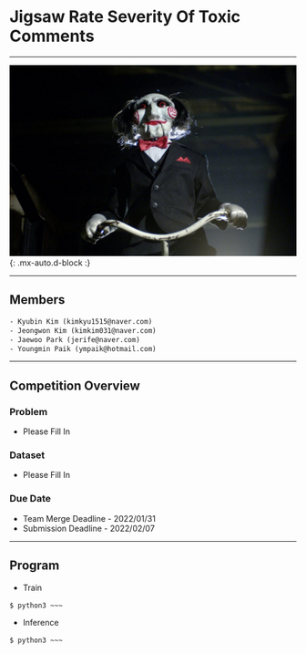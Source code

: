 # Jigsaw Rate Severity Of Toxic Comments
---
<img src="./images/jigsaw.jpg" width=550>{: .mx-auto.d-block :}  

---

## Members

```
- Kyubin Kim (kimkyu1515@naver.com)
- Jeongwon Kim (kimkim031@naver.com)
- Jaewoo Park (jerife@naver.com)
- Youngmin Paik (ympaik@hotmail.com)
```

---

## Competition Overview

### Problem
- Please Fill In
### Dataset
- Please Fill In
### Due Date
- Team Merge Deadline - 2022/01/31
- Submission Deadline - 2022/02/07

---

## Program

- Train
```shell
$ python3 ~~~
```
- Inference
```shell
$ python3 ~~~
```